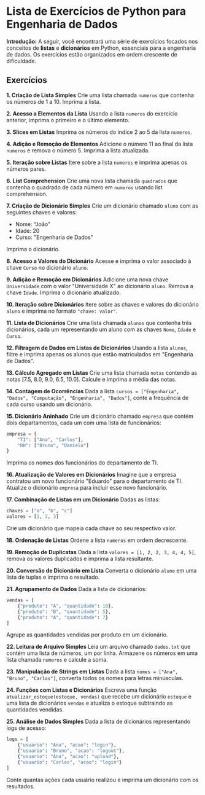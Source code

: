 # Lista de Exercícios de Python para Engenharia de Dados

**Introdução:**
A seguir, você encontrará uma série de exercícios focados nos conceitos de **listas** e **dicionários** em Python, essenciais para a engenharia de dados. Os exercícios estão organizados em ordem crescente de dificuldade.

## Exercícios

**1. Criação de Lista Simples**
Crie uma lista chamada `numeros` que contenha os números de 1 a 10. Imprima a lista.

**2. Acesso a Elementos da Lista**
Usando a lista `numeros` do exercício anterior, imprima o primeiro e o último elemento.

**3. Slices em Listas**
Imprima os números do índice 2 ao 5 da lista `numeros`.

**4. Adição e Remoção de Elementos**
Adicione o número 11 ao final da lista `numeros` e remova o número 5. Imprima a lista atualizada.

**5. Iteração sobre Listas**
Itere sobre a lista `numeros` e imprima apenas os números pares.

**6. List Comprehension**
Crie uma nova lista chamada `quadrados` que contenha o quadrado de cada número em `numeros` usando list comprehension.

**7. Criação de Dicionário Simples**
Crie um dicionário chamado `aluno` com as seguintes chaves e valores:
- Nome: "João"
- Idade: 20
- Curso: "Engenharia de Dados"

Imprima o dicionário.

**8. Acesso a Valores do Dicionário**
Acesse e imprima o valor associado à chave `Curso` no dicionário `aluno`.

**9. Adição e Remoção em Dicionários**
Adicione uma nova chave `Universidade` com o valor "Universidade X" ao dicionário `aluno`. Remova a chave `Idade`. Imprima o dicionário atualizado.

**10. Iteração sobre Dicionários**
Itere sobre as chaves e valores do dicionário `aluno` e imprima no formato `"chave: valor"`.

**11. Lista de Dicionários**
Crie uma lista chamada `alunos` que contenha três dicionários, cada um representando um aluno com as chaves `Nome`, `Idade` e `Curso`.

**12. Filtragem de Dados em Listas de Dicionários**
Usando a lista `alunos`, filtre e imprima apenas os alunos que estão matriculados em "Engenharia de Dados".

**13. Cálculo Agregado em Listas**
Crie uma lista chamada `notas` contendo as notas [7.5, 8.0, 9.0, 6.5, 10.0]. Calcule e imprima a média das notas.

**14. Contagem de Ocorrências**
Dada a lista `cursos = ["Engenharia", "Dados", "Computação", "Engenharia", "Dados"]`, conte a frequência de cada curso usando um dicionário.

**15. Dicionário Aninhado**
Crie um dicionário chamado `empresa` que contém dois departamentos, cada um com uma lista de funcionários:
```python
empresa = {
    "TI": ["Ana", "Carlos"],
    "RH": ["Bruno", "Daniela"]
}
```
Imprima os nomes dos funcionários do departamento de TI.

**16. Atualização de Valores em Dicionários**
Imagine que a empresa contratou um novo funcionário "Eduardo" para o departamento de TI. Atualize o dicionário `empresa` para incluir esse novo funcionário.

**17. Combinação de Listas em um Dicionário**
Dadas as listas:
```python
chaves = ["a", "b", "c"]
valores = [1, 2, 3]
```
Crie um dicionário que mapeia cada chave ao seu respectivo valor.

**18. Ordenação de Listas**
Ordene a lista `numeros` em ordem decrescente.

**19. Remoção de Duplicatas**
Dada a lista `valores = [1, 2, 2, 3, 4, 4, 5]`, remova os valores duplicados e imprima a lista resultante.

**20. Conversão de Dicionário em Lista**
Converta o dicionário `aluno` em uma lista de tuplas e imprima o resultado.

**21. Agrupamento de Dados**
Dada a lista de dicionários:
```python
vendas = [
    {"produto": "A", "quantidade": 10},
    {"produto": "B", "quantidade": 5},
    {"produto": "A", "quantidade": 7}
]
```
Agrupe as quantidades vendidas por produto em um dicionário.

**22. Leitura de Arquivo Simples**
Leia um arquivo chamado `dados.txt` que contém uma lista de números, um por linha. Armazene os números em uma lista chamada `numeros` e calcule a soma.

**23. Manipulação de Strings em Listas**
Dada a lista `nomes = ["Ana", "Bruno", "Carlos"]`, converta todos os nomes para letras minúsculas.

**24. Funções com Listas e Dicionários**
Escreva uma função `atualizar_estoque(estoque, vendas)` que recebe um dicionário `estoque` e uma lista de dicionários `vendas` e atualiza o estoque subtraindo as quantidades vendidas.

**25. Análise de Dados Simples**
Dada a lista de dicionários representando logs de acesso:
```python
logs = [
    {"usuario": "Ana", "acao": "login"},
    {"usuario": "Bruno", "acao": "logout"},
    {"usuario": "Ana", "acao": "upload"},
    {"usuario": "Carlos", "acao": "login"}
]
```
Conte quantas ações cada usuário realizou e imprima um dicionário com os resultados.

